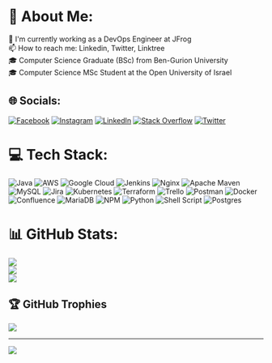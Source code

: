 # 💫 About Me:
🐸 I'm currently working as a DevOps Engineer at JFrog<br>📫 How to reach me: Linkedin, Twitter, Linktree<br>🎓 Computer Science Graduate (BSc) from Ben-Gurion University<br>🎓 Computer Science MSc Student at the Open University of Israel


## 🌐 Socials:
[![Facebook](https://img.shields.io/badge/Facebook-%231877F2.svg?logo=Facebook&logoColor=white)](https://facebook.com/tyitzhak) [![Instagram](https://img.shields.io/badge/Instagram-%23E4405F.svg?logo=Instagram&logoColor=white)](https://instagram.com/talyitzhak_) [![LinkedIn](https://img.shields.io/badge/LinkedIn-%230077B5.svg?logo=linkedin&logoColor=white)](https://linkedin.com/in/talyitzhak) [![Stack Overflow](https://img.shields.io/badge/-Stackoverflow-FE7A16?logo=stack-overflow&logoColor=white)](https://stackoverflow.com/users/5153454/tal-yitzhak) [![Twitter](https://img.shields.io/badge/Twitter-%231DA1F2.svg?logo=Twitter&logoColor=white)](https://twitter.com/TalYitzhak) 

# 💻 Tech Stack:
![Java](https://img.shields.io/badge/java-%23ED8B00.svg?style=for-the-badge&logo=java&logoColor=white) ![AWS](https://img.shields.io/badge/AWS-%23FF9900.svg?style=for-the-badge&logo=amazon-aws&logoColor=white) ![Google Cloud](https://img.shields.io/badge/Google%20Cloud-%234285F4.svg?style=for-the-badge&logo=google-cloud&logoColor=white) ![Jenkins](https://img.shields.io/badge/jenkins-%232C5263.svg?style=for-the-badge&logo=jenkins&logoColor=white) ![Nginx](https://img.shields.io/badge/nginx-%23009639.svg?style=for-the-badge&logo=nginx&logoColor=white) ![Apache Maven](https://img.shields.io/badge/Apache%20Maven-C71A36?style=for-the-badge&logo=Apache%20Maven&logoColor=white) ![MySQL](https://img.shields.io/badge/mysql-%2300f.svg?style=for-the-badge&logo=mysql&logoColor=white) ![Jira](https://img.shields.io/badge/jira-%230A0FFF.svg?style=for-the-badge&logo=jira&logoColor=white) ![Kubernetes](https://img.shields.io/badge/kubernetes-%23326ce5.svg?style=for-the-badge&logo=kubernetes&logoColor=white) ![Terraform](https://img.shields.io/badge/terraform-%235835CC.svg?style=for-the-badge&logo=terraform&logoColor=white) ![Trello](https://img.shields.io/badge/Trello-%23026AA7.svg?style=for-the-badge&logo=Trello&logoColor=white) ![Postman](https://img.shields.io/badge/Postman-FF6C37?style=for-the-badge&logo=postman&logoColor=white) ![Docker](https://img.shields.io/badge/docker-%230db7ed.svg?style=for-the-badge&logo=docker&logoColor=white) ![Confluence](https://img.shields.io/badge/confluence-%23172BF4.svg?style=for-the-badge&logo=confluence&logoColor=white) ![MariaDB](https://img.shields.io/badge/MariaDB-003545?style=for-the-badge&logo=mariadb&logoColor=white) ![NPM](https://img.shields.io/badge/NPM-%23000000.svg?style=for-the-badge&logo=npm&logoColor=white) ![Python](https://img.shields.io/badge/python-3670A0?style=for-the-badge&logo=python&logoColor=ffdd54) ![Shell Script](https://img.shields.io/badge/shell_script-%23121011.svg?style=for-the-badge&logo=gnu-bash&logoColor=white) ![Postgres](https://img.shields.io/badge/postgres-%23316192.svg?style=for-the-badge&logo=postgresql&logoColor=white)
# 📊 GitHub Stats:
![](https://github-readme-stats.vercel.app/api?username=talitz&theme=dark&hide_border=false&include_all_commits=true&count_private=true)<br/>
![](https://github-readme-streak-stats.herokuapp.com/?user=talitz&theme=dark&hide_border=false)<br/>
![](https://github-readme-stats.vercel.app/api/top-langs/?username=talitz&theme=dark&hide_border=false&include_all_commits=true&count_private=true&layout=compact)

## 🏆 GitHub Trophies
![](https://github-profile-trophy.vercel.app/?username=talitz&theme=radical&no-frame=false&no-bg=true&margin-w=4)

---
[![](https://visitcount.itsvg.in/api?id=talitz&icon=0&color=0)](https://visitcount.itsvg.in)
